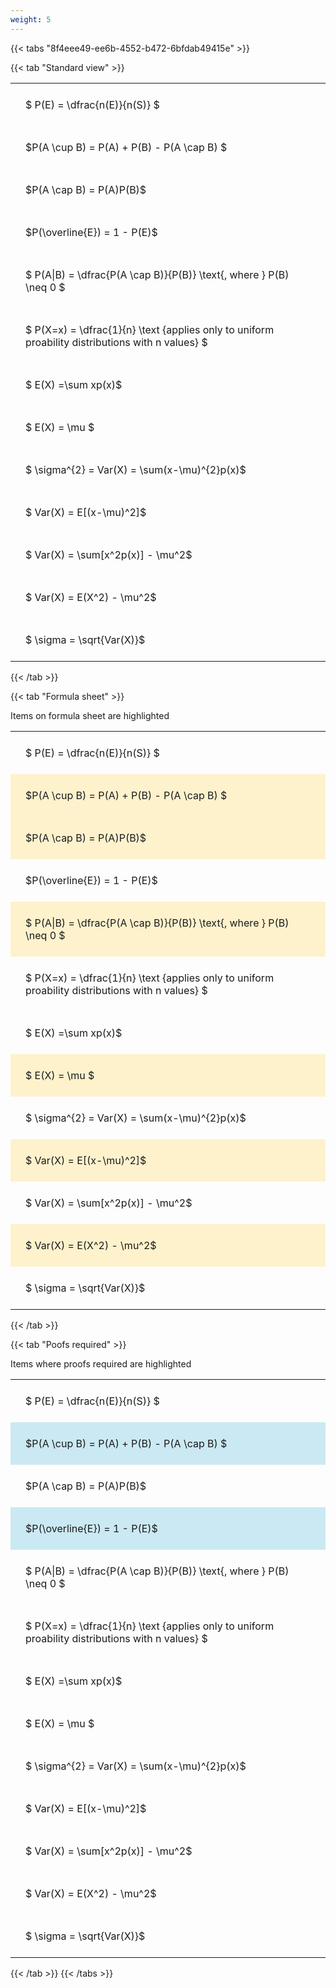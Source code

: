 ```yaml
---
weight: 5
---
```


{{< tabs "8f4eee49-ee6b-4552-b472-6bfdab49415e" >}}

{{< tab "Standard view" >}}

<style type="text/css">
#T_47001 th.col_heading {
  text-align: left;
  font-size: 1em;
}
#T_47001 td {
  text-align: left;
  font-size: 1em;
  padding: 1.5em;
}
</style>
<table id="T_47001">
  <thead>
  </thead>
  <tbody>
    <tr>
      <td id="T_47001_row0_col0" class="data row0 col0" >$ P(E) = \dfrac{n(E)}{n(S)} $</td>
    </tr>
    <tr>
      <td id="T_47001_row1_col0" class="data row1 col0" >$P(A \cup B) = P(A) + P(B) - P(A \cap B) $</td>
    </tr>
    <tr>
      <td id="T_47001_row2_col0" class="data row2 col0" >$P(A \cap B)  = P(A)P(B)$</td>
    </tr>
    <tr>
      <td id="T_47001_row3_col0" class="data row3 col0" >$P(\overline{E}) = 1 - P(E)$</td>
    </tr>
    <tr>
      <td id="T_47001_row4_col0" class="data row4 col0" >$ P(A|B) = \dfrac{P(A \cap B)}{P(B)} \text{, where } P(B) \neq 0 $</td>
    </tr>
    <tr>
      <td id="T_47001_row5_col0" class="data row5 col0" >$ P(X=x) =  \dfrac{1}{n} 
\text {applies only to uniform proability distributions with n values} $</td>
    </tr>
    <tr>
      <td id="T_47001_row6_col0" class="data row6 col0" >$ E(X) =\sum xp(x)$</td>
    </tr>
    <tr>
      <td id="T_47001_row7_col0" class="data row7 col0" >$ E(X) = \mu $</td>
    </tr>
    <tr>
      <td id="T_47001_row8_col0" class="data row8 col0" >$ \sigma^{2} = Var(X) = \sum(x-\mu)^{2}p(x)$</td>
    </tr>
    <tr>
      <td id="T_47001_row9_col0" class="data row9 col0" >$ Var(X) = E[(x-\mu)^2]$</td>
    </tr>
    <tr>
      <td id="T_47001_row10_col0" class="data row10 col0" >$ Var(X) = \sum[x^2p(x)] - \mu^2$</td>
    </tr>
    <tr>
      <td id="T_47001_row11_col0" class="data row11 col0" >$ Var(X) = E(X^2) - \mu^2$</td>
    </tr>
    <tr>
      <td id="T_47001_row12_col0" class="data row12 col0" >$ \sigma = \sqrt{Var(X)}$</td>
    </tr>
  </tbody>
</table>
{{< /tab >}}

{{< tab "Formula sheet" >}}

Items on formula sheet are highlighted 
<br>
<style type="text/css">
#T_8a617 th.col_heading {
  text-align: left;
  font-size: 1em;
}
#T_8a617 td {
  text-align: left;
  font-size: 1em;
  padding: 1.5em;
}
#T_8a617_row0_col0, #T_8a617_row3_col0, #T_8a617_row5_col0, #T_8a617_row6_col0, #T_8a617_row8_col0, #T_8a617_row10_col0, #T_8a617_row12_col0 {
  background-color: rgba(0,0,0,0);
}
#T_8a617_row1_col0, #T_8a617_row2_col0, #T_8a617_row4_col0, #T_8a617_row7_col0, #T_8a617_row9_col0, #T_8a617_row11_col0 {
  background-color: rgba(255,194,10, 0.2);
}
</style>
<table id="T_8a617">
  <thead>
  </thead>
  <tbody>
    <tr>
      <td id="T_8a617_row0_col0" class="data row0 col0" >$ P(E) = \dfrac{n(E)}{n(S)} $</td>
    </tr>
    <tr>
      <td id="T_8a617_row1_col0" class="data row1 col0" >$P(A \cup B) = P(A) + P(B) - P(A \cap B) $</td>
    </tr>
    <tr>
      <td id="T_8a617_row2_col0" class="data row2 col0" >$P(A \cap B)  = P(A)P(B)$</td>
    </tr>
    <tr>
      <td id="T_8a617_row3_col0" class="data row3 col0" >$P(\overline{E}) = 1 - P(E)$</td>
    </tr>
    <tr>
      <td id="T_8a617_row4_col0" class="data row4 col0" >$ P(A|B) = \dfrac{P(A \cap B)}{P(B)} \text{, where } P(B) \neq 0 $</td>
    </tr>
    <tr>
      <td id="T_8a617_row5_col0" class="data row5 col0" >$ P(X=x) =  \dfrac{1}{n} 
\text {applies only to uniform proability distributions with n values} $</td>
    </tr>
    <tr>
      <td id="T_8a617_row6_col0" class="data row6 col0" >$ E(X) =\sum xp(x)$</td>
    </tr>
    <tr>
      <td id="T_8a617_row7_col0" class="data row7 col0" >$ E(X) = \mu $</td>
    </tr>
    <tr>
      <td id="T_8a617_row8_col0" class="data row8 col0" >$ \sigma^{2} = Var(X) = \sum(x-\mu)^{2}p(x)$</td>
    </tr>
    <tr>
      <td id="T_8a617_row9_col0" class="data row9 col0" >$ Var(X) = E[(x-\mu)^2]$</td>
    </tr>
    <tr>
      <td id="T_8a617_row10_col0" class="data row10 col0" >$ Var(X) = \sum[x^2p(x)] - \mu^2$</td>
    </tr>
    <tr>
      <td id="T_8a617_row11_col0" class="data row11 col0" >$ Var(X) = E(X^2) - \mu^2$</td>
    </tr>
    <tr>
      <td id="T_8a617_row12_col0" class="data row12 col0" >$ \sigma = \sqrt{Var(X)}$</td>
    </tr>
  </tbody>
</table>
{{< /tab >}}

{{< tab "Poofs required" >}}

Items where proofs required are highlighted 
<br>
<style type="text/css">
#T_91a7c th.col_heading {
  text-align: left;
  font-size: 1em;
}
#T_91a7c td {
  text-align: left;
  font-size: 1em;
  padding: 1.5em;
}
#T_91a7c_row0_col0, #T_91a7c_row2_col0, #T_91a7c_row4_col0, #T_91a7c_row5_col0, #T_91a7c_row6_col0, #T_91a7c_row7_col0, #T_91a7c_row8_col0, #T_91a7c_row9_col0, #T_91a7c_row10_col0, #T_91a7c_row11_col0, #T_91a7c_row12_col0 {
  background-color: rgba(0,0,0,0);
}
#T_91a7c_row1_col0, #T_91a7c_row3_col0 {
  background-color: rgba(0,150,200, 0.2);
}
</style>
<table id="T_91a7c">
  <thead>
  </thead>
  <tbody>
    <tr>
      <td id="T_91a7c_row0_col0" class="data row0 col0" >$ P(E) = \dfrac{n(E)}{n(S)} $</td>
    </tr>
    <tr>
      <td id="T_91a7c_row1_col0" class="data row1 col0" >$P(A \cup B) = P(A) + P(B) - P(A \cap B) $</td>
    </tr>
    <tr>
      <td id="T_91a7c_row2_col0" class="data row2 col0" >$P(A \cap B)  = P(A)P(B)$</td>
    </tr>
    <tr>
      <td id="T_91a7c_row3_col0" class="data row3 col0" >$P(\overline{E}) = 1 - P(E)$</td>
    </tr>
    <tr>
      <td id="T_91a7c_row4_col0" class="data row4 col0" >$ P(A|B) = \dfrac{P(A \cap B)}{P(B)} \text{, where } P(B) \neq 0 $</td>
    </tr>
    <tr>
      <td id="T_91a7c_row5_col0" class="data row5 col0" >$ P(X=x) =  \dfrac{1}{n} 
\text {applies only to uniform proability distributions with n values} $</td>
    </tr>
    <tr>
      <td id="T_91a7c_row6_col0" class="data row6 col0" >$ E(X) =\sum xp(x)$</td>
    </tr>
    <tr>
      <td id="T_91a7c_row7_col0" class="data row7 col0" >$ E(X) = \mu $</td>
    </tr>
    <tr>
      <td id="T_91a7c_row8_col0" class="data row8 col0" >$ \sigma^{2} = Var(X) = \sum(x-\mu)^{2}p(x)$</td>
    </tr>
    <tr>
      <td id="T_91a7c_row9_col0" class="data row9 col0" >$ Var(X) = E[(x-\mu)^2]$</td>
    </tr>
    <tr>
      <td id="T_91a7c_row10_col0" class="data row10 col0" >$ Var(X) = \sum[x^2p(x)] - \mu^2$</td>
    </tr>
    <tr>
      <td id="T_91a7c_row11_col0" class="data row11 col0" >$ Var(X) = E(X^2) - \mu^2$</td>
    </tr>
    <tr>
      <td id="T_91a7c_row12_col0" class="data row12 col0" >$ \sigma = \sqrt{Var(X)}$</td>
    </tr>
  </tbody>
</table>
{{< /tab >}}
{{< /tabs >}}